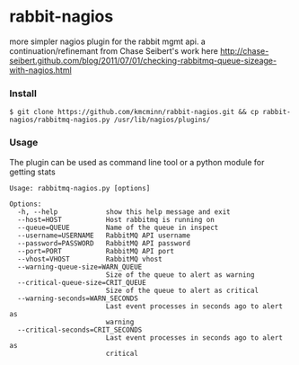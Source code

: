 rabbit-nagios
=============
more simpler nagios plugin for the rabbit mgmt api. a continuation/refinemant from Chase Seibert's work here http://chase-seibert.github.com/blog/2011/07/01/checking-rabbitmq-queue-sizeage-with-nagios.html


### Install ###
```
$ git clone https://github.com/kmcminn/rabbit-nagios.git && cp rabbit-nagios/rabbitmq-nagios.py /usr/lib/nagios/plugins/
```
### Usage ###
The plugin can be used as command line tool or a python module for getting stats

```
Usage: rabbitmq-nagios.py [options]

Options:
  -h, --help            show this help message and exit
  --host=HOST           Host rabbitmq is running on
  --queue=QUEUE         Name of the queue in inspect
  --username=USERNAME   RabbitMQ API username
  --password=PASSWORD   RabbitMQ API password
  --port=PORT           RabbitMQ API port
  --vhost=VHOST         RabbitMQ vhost
  --warning-queue-size=WARN_QUEUE
                        Size of the queue to alert as warning
  --critical-queue-size=CRIT_QUEUE
                        Size of the queue to alert as critical
  --warning-seconds=WARN_SECONDS
                        Last event processes in seconds ago to alert as
                        warning
  --critical-seconds=CRIT_SECONDS
                        Last event processes in seconds ago to alert as
                        critical
```
